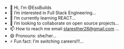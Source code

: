- 👋 Hi, I’m @EssBuilds
- 👀 I’m interested in Full Stack Engineering...
- 🌱 I’m currently learning REACT...
- 💞️ I’m looking to collaborate on open source projects...
- 📫 How to reach me email staresther26@gmail.com ...
- 😄 Pronouns: she/her...
- ⚡ Fun fact: I'm switching careers!!!...

<!---
EssBuilds/EssBuilds is a ✨ special ✨ repository because its `README.md` (this file) appears on your GitHub profile.
You can click the Preview link to take a look at your changes.
--->
